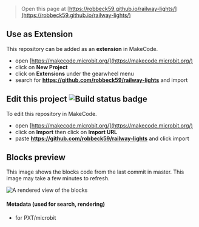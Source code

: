 
> Open this page at [https://robbeck59.github.io/railway-lights/](https://robbeck59.github.io/railway-lights/)

## Use as Extension

This repository can be added as an **extension** in MakeCode.

* open [https://makecode.microbit.org/](https://makecode.microbit.org/)
* click on **New Project**
* click on **Extensions** under the gearwheel menu
* search for **https://github.com/robbeck59/railway-lights** and import

## Edit this project ![Build status badge](https://github.com/robbeck59/railway-lights/workflows/MakeCode/badge.svg)

To edit this repository in MakeCode.

* open [https://makecode.microbit.org/](https://makecode.microbit.org/)
* click on **Import** then click on **Import URL**
* paste **https://github.com/robbeck59/railway-lights** and click import

## Blocks preview

This image shows the blocks code from the last commit in master.
This image may take a few minutes to refresh.

![A rendered view of the blocks](https://github.com/robbeck59/railway-lights/raw/master/.github/makecode/blocks.png)

#### Metadata (used for search, rendering)

* for PXT/microbit
<script src="https://makecode.com/gh-pages-embed.js"></script><script>makeCodeRender("{{ site.makecode.home_url }}", "{{ site.github.owner_name }}/{{ site.github.repository_name }}");</script>
